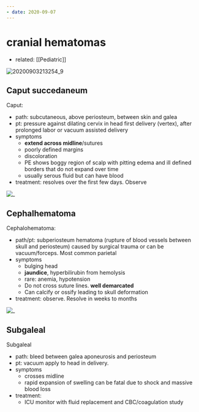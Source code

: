 ```yaml
---
- date: 2020-09-07
---
```


# cranial hematomas

- related: [[Pediatric]]

<!--  types of cranial hematomas, cause, sx, rx -->

![20200903213254_9](https://photos.thisispiggy.com/file/wikiFiles/20200903213254_9.png)

## Caput succedaneum

Caput:

- path: subcutaneous, above periosteum, between skin and galea
- pt: pressure against dilating cervix in head first delivery (vertex), after prolonged labor or vacuum assisted delivery
- symptoms
	- **extend across midline**/sutures
	- poorly defined margins
	- discoloration
	- PE shows boggy region of scalp with pitting edema and ill defined borders that do not expand over time
	- usually serous fluid but can have blood
- treatment: resolves over the first few days. Observe

![_](https://i.imgur.com/OaKe9sU.png)

## Cephalhematoma

Cephalohematoma:

- path/pt: subperiosteum hematoma (rupture of blood vessels between skull and periosteum) caused by surgical trauma or can be vacuum/forceps.  Most common parietal
- symptoms
	- bulging head
	- **jaundice**, hyperbilirubin from hemolysis
	- rare: anemia, hypotension
	- Do not cross suture lines. **well demarcated**
	- Can calcify or ossify leading to skull deformation
- treatment: observe. Resolve in weeks to months

![_](https://i.imgur.com/6msPbvt.png)

## Subgaleal

Subgaleal

- path: bleed between galea aponeurosis and periosteum
- pt: vacuum apply to head in delivery.
- symptoms
	- crosses midline
	- rapid expansion of swelling can be fatal due to shock and massive blood loss
- treatment:
	- ICU monitor with fluid replacement and CBC/coagulation study
